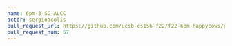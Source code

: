```yaml
---
name: 6pm-3-SC-ALCC
actor: sergioacolis
pull_request_url: https://github.com/ucsb-cs156-f22/f22-6pm-happycows/pull/57
pull_request_num: 57
---
```

